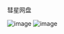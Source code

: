 彗星网盘

![image](https://github.com/nomelin/comet-pan/assets/107407124/9ee03f83-4102-4945-b790-70c374b88d0a)
![image](https://github.com/nomelin/comet-pan/assets/107407124/c8eedfd3-88e9-469c-90c8-f9e283729060)
